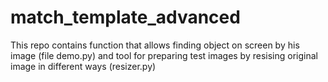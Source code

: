 # match_template_advanced

This repo contains function that allows finding object on screen by his image (file demo.py) and tool for preparing test images by resising original image in different ways (resizer.py)
